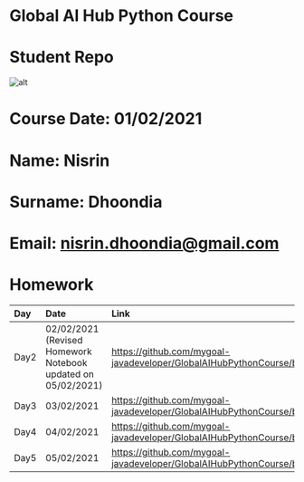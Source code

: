 # Global AI Hub Python Course  
# Student Repo  
![alt](<https://github.com/globalaihub/gaih-students-repo-example/blob/main/img/logo.png>)  
# Course Date: 01/02/2021  
# Name: Nisrin  
# Surname: Dhoondia  
# Email: nisrin.dhoondia@gmail.com  

# Homework  
|Day|Date|Link|
|:----|:----|:----|
|Day2|02/02/2021 (Revised Homework Notebook updated on 05/02/2021)|https://github.com/mygoal-javadeveloper/GlobalAIHubPythonCourse/blob/main/Homeworks/Day2/Day2.ipynb|  
|Day3|03/02/2021|https://github.com/mygoal-javadeveloper/GlobalAIHubPythonCourse/blob/main/Homeworks/Day3/Day3.ipynb|
|Day4|04/02/2021|https://github.com/mygoal-javadeveloper/GlobalAIHubPythonCourse/blob/main/Homeworks/Day4/Day4.ipynb|
|Day5|05/02/2021|https://github.com/mygoal-javadeveloper/GlobalAIHubPythonCourse/blob/main/Homeworks/Day5/Day5.ipynb|

